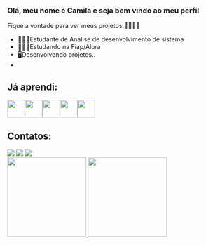 ### Olá, meu nome é Camila e seja bem vindo ao meu perfil
Fique a vontade para ver meus projetos.👋👩🏻‍💻

-  👩🏻‍🎓Estudante de Analise de desenvolvimento de sistema
-  👩🏻‍🎓Estudando na Fiap/Alura
-  🖥️Desenvolvendo projetos..
-  
## Já aprendi:
 <img src="https://cdn.jsdelivr.net/gh/devicons/devicon/icons/python/python-original-wordmark.svg" width="40" height="40"/><img src=" https://cdn.jsdelivr.net/gh/devicons/devicon/icons/github/github-original-wordmark.svg" width="40" height="40"/><img src="https://cdn.jsdelivr.net/gh/devicons/devicon/icons/javascript/javascript-original.svg" width="40" height="40" /><img src="https://cdn.jsdelivr.net/gh/devicons/devicon/icons/css3/css3-original-wordmark.svg" width="40" height="40"/><img src="https://cdn.jsdelivr.net/gh/devicons/devicon/icons/html5/html5-original-wordmark.svg" width="40" height="40"/>
          
## Contatos:
<div>
<a href="https://www.instagram.com/mila_sampaio/" target="_blank"><img src="https://img.shields.io/badge/-Instagram-%23E4405F?style=for-the-badge&logo=instagram&logoColor=white" target="_blank"></a>
<a href = "mailto:camilasampaio2000@gmail.com"><img src="https://img.shields.io/badge/Gmail-D14836?style=for-the-badge&logo=gmail&logoColor=white" target="_blank"></a>
<a href="https://www.linkedin.com/in/camila-sampaio-86b74116b/" target="_blank"><img src="https://img.shields.io/badge/-LinkedIn-%230077B5?style=for-the-badge&logo=linkedin&logoColor=white" target="_blank"></a>   
</div>
<div>
<a href="https://github.com/Camilaasampaio">
<img height="180em" src="https://github-readme-stats.vercel.app/api/top-langs/?username=seu-usuário-aqui&layout=compact&langs_count=7&theme=dracula"/>
<img height="180em" src="https://github-readme-stats.vercel.app/api?username=seu-usuário-aqui&show_icons=true&theme=dracula&include_all_commits=true&count_private=true"/>
</div>

          


       
          
                    
          
  

           
          
            
          
